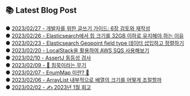 
## 📚 Latest Blog Post

● <a href='https://velog.io/@minkyu__k/%EA%B0%9C%EB%B0%9C%EC%9E%90%EB%A5%BC-%EC%9C%84%ED%95%9C-%EA%B8%80%EC%93%B0%EA%B8%B0-%EA%B0%80%EC%9D%B4%EB%93%9C-6%EC%9E%A5-%EA%B2%80%ED%86%A0%EC%99%80-%EC%9E%AC%EC%9E%91%EC%84%B1' target='_blank'>2023/02/27 - 개발자를 위한 글쓰기 가이드: 6장 검토와 재작성</a> <br/>
● <a href='https://velog.io/@minkyu__k/Elasticsearch%EC%97%90%EC%84%9C-%ED%9E%99-%ED%81%AC%EA%B8%B0%EB%A5%BC-32GB-%EC%9D%B4%ED%95%98%EB%A1%9C-%EC%9C%A0%EC%A7%80%ED%95%B4%EC%95%BC-%ED%95%98%EB%8A%94-%EC%9D%B4%EC%9C%A0' target='_blank'>2023/02/26 - Elasticsearch에서 힙 크기를 32GB 이하로 유지해야 하는 이유</a> <br/>
● <a href='https://velog.io/@minkyu__k/Elasticsearch-Geopoint-field-type-%EB%8D%B0%EC%9D%B4%ED%84%B0-%EC%82%BD%EC%9E%85%ED%95%98%EA%B3%A0-%EC%A0%95%EB%A0%AC%ED%95%98%EA%B8%B0' target='_blank'>2023/02/23 - Elasticsearch Geopoint field type  데이터 삽입하고 정렬하기</a> <br/>
● <a href='https://velog.io/@minkyu__k/LocalStack%EC%9D%84-%ED%99%9C%EC%9A%A9%ED%95%9C-AWS-SQS-%EC%82%AC%EC%9A%A9%ED%95%B4%EB%B3%B4%EA%B8%B0' target='_blank'>2023/02/20 - LocalStack을 활용하여 AWS SQS 사용해보기</a> <br/>
● <a href='https://velog.io/@minkyu__k/jUnit-%EB%8F%99%EC%9D%BC%EC%84%B1-%EA%B2%80%EC%82%AC' target='_blank'>2023/02/10 - AssertJ 동등성 검사</a> <br/>
● <a href='https://velog.io/@minkyu__k/%EC%B9%A8%EB%AC%B5%EC%9D%B4%EB%9D%BC%EB%8A%94-%EB%AC%B4%EA%B8%B0' target='_blank'>2023/02/09 - 📖 침묵이라는 무기</a> <br/>
● <a href='https://velog.io/@minkyu__k/EnumMap-%EC%9D%B4%EB%9E%80' target='_blank'>2023/02/07 - EnumMap 이란? 🤔</a> <br/>
● <a href='https://velog.io/@minkyu__k/ArrayList-%EB%82%B4%EB%B6%80%EC%A0%81%EC%9C%BC%EB%A1%9C-%EB%B0%B0%EC%97%B4%EC%9D%98-%ED%81%AC%EA%B8%B0%EB%A5%BC-%EC%96%B4%EB%96%BB%EA%B2%8C-%EC%A1%B0%EC%A0%88%ED%95%A0%EA%B9%8C' target='_blank'>2023/02/06 - ArrayList 내부적으로 배열의 크기를 어떻게 조절할까</a> <br/>
● <a href='https://velog.io/@minkyu__k/2023%EB%85%84-1%EC%9B%94-%ED%9A%8C%EA%B3%A0' target='_blank'>2023/02/02 - ✍ 2023년 1월 회고</a> <br/>
